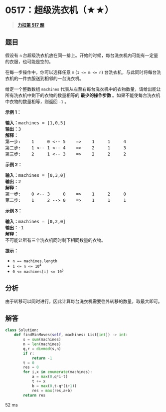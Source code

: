 # 0517：超级洗衣机（★★）


> <u>**[力扣第 517 题](https://leetcode.cn/problems/super-washing-machines/)**</u>

## 题目

<p>假设有 <code>n</code><strong> </strong>台超级洗衣机放在同一排上。开始的时候，每台洗衣机内可能有一定量的衣服，也可能是空的。</p>

<p>在每一步操作中，你可以选择任意 <code>m</code> (<code>1 &lt;= m &lt;= n</code>) 台洗衣机，与此同时将每台洗衣机的一件衣服送到相邻的一台洗衣机。</p>

<p>给定一个整数数组 <code>machines</code> 代表从左至右每台洗衣机中的衣物数量，请给出能让所有洗衣机中剩下的衣物的数量相等的 <strong>最少的操作步数 </strong>。如果不能使每台洗衣机中衣物的数量相等，则返回 <code>-1</code> 。</p>



<p><strong>示例 1：</strong></p>

<pre>
<strong>输入：</strong>machines = [1,0,5]
<strong>输出：</strong>3
<strong>解释：</strong>
第一步:    1     0 &lt;-- 5    =&gt;    1     1     4
第二步:    1 &lt;-- 1 &lt;-- 4    =&gt;    2     1     3
第三步:    2     1 &lt;-- 3    =&gt;    2     2     2
</pre>

<p><strong>示例 2：</strong></p>

<pre>
<strong>输入：</strong>machines = [0,3,0]
<strong>输出：</strong>2
<strong>解释：</strong>
第一步:    0 &lt;-- 3     0    =&gt;    1     2     0
第二步:    1     2 --&gt; 0    =&gt;    1     1     1
</pre>

<p><strong>示例 3：</strong></p>

<pre>
<strong>输入：</strong>machines = [0,2,0]
<strong>输出：</strong>-1
<strong>解释：</strong>
不可能让所有三个洗衣机同时剩下相同数量的衣物。
</pre>



<p><strong>提示：</strong></p>

<ul>
<li><code>n == machines.length</code></li>
<li><code>1 &lt;= n &lt;= 10<sup>4</sup></code></li>
<li><code>0 &lt;= machines[i] &lt;= 10<sup>5</sup></code></li>
</ul>




## 分析

由于转移可以同时进行，因此计算每台洗衣机需要往外转移的数量，取最大即可。

## 解答


```python
class Solution:
    def findMinMoves(self, machines: List[int]) -> int:
        s = sum(machines)
        n = len(machines)
        q,r = divmod(s,n)
        if r:
            return -1
        t = 0
        res = 0
        for i,x in enumerate(machines):
            a = max(0,q*i-t)
            t += x
            b = max(0,t-q*(i+1))
            res = max(res,a+b)
        return res
```
52 ms
